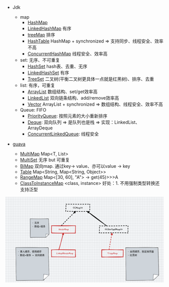 * Jdk

    - map
        - [HashMap](HashMap.md)
        - [LinkedHashMap](LinkedHashMap.md) 有序
        - [treeMap](treeMap.md) 排序
        - [HashTable](HashTable.md) HashMap + synchronized => 支持同步、线程安全、效率不高
        - [ConcurrentHashMap](CurrentHashMap.md) 线程安全、效率高
    - set: 无序、不可重复
        - [HashSet](HashSet.md) hash表、去重、无序
        - [LinkedHashSet](LinkedHashSet.md) 有序
        - [TreeSet](TreeSet.md) 二叉树(平衡二叉树更具体一点就是红黑树)、排序、去重
    - list: 有序，可重复
        - [ArrayList](ArrayList.md) 数组结构、set/get效率高
        - [LinkedList](LinkedList.md) 双向链条结构、add/remove效率高
        - [Vector](Vector.md) ArrayList + synchronized => 数组结构、线程安全、效率不高
    - Queue: FIFO
      - [PriorityQueue](PriorityQueue.md): 按照元素的大小重新排序
      - [Deque](Deque.md): 双向队列 => 是队列也是栈 => 实现：LinkedList、ArrayDeque
      - [ConcurrentLinkedQueue](ConcurrentLinkedQueue.md): 线程安全

* [guava](../guava/Guava中这些Map的优秀操作让我的代码量减少了50%25.md)

    - [MultiMap](MultiMap.md) Map<T, List>
    - [MultiSet](MultiSet.md) 无序 but 可重复
    - [BiMap](BiMap.md) 双向map. 通过key-> value、亦可以value -> key
    - [Table](Table.md) Map<String, Map<String, Object>>
    - [RangeMap](RangeMap.md) Map<[30, 60], "A"> -> get(45)>>>A
    - [ClassToInstanceMap](ClassToInstanceMap.md) <class, instance> 好处：1. 不用强制类型转换还支持泛型




![10006](img/10006.png)














